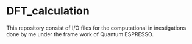 # DFT_calculation
This repository consist of I/O files for the computational in inestigations done by me under the frame work of Quantum ESPRESSO. 

